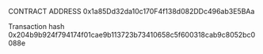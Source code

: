CONTRACT ADDRESS  0x1a85Dd32da10c170F4f138d082DDc496ab3E5BAa

Transaction hash 0x204b9b924f794174f01cae9b113723b73410658c5f600318cab9c8052bc0088e 
